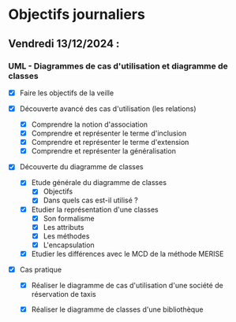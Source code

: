 # Objectifs journaliers

## Vendredi 13/12/2024 :

### UML - Diagrammes de cas d'utilisation et diagramme de classes

- [x] Faire les objectifs de la veille

- [x] Découverte avancé des cas d'utilisation (les relations)
  - [x] Comprendre la notion d'association
  - [x] Comprendre et représenter le terme d'inclusion
  - [x] Comprendre et représenter le terme d'extension
  - [x] Comprendre et représenter la généralisation
  
- [x] Découverte du diagramme de classes
  - [x] Etude générale du diagramme de classes
    - [x] Objectifs
	- [x] Dans quels cas est-il utilisé ?
  - [x] Etudier la représentation d'une classes
    - [x] Son formalisme
	- [x] Les attributs
	- [x] Les méthodes
	- [x] L'encapsulation
  - [x] Etudier les différences avec le MCD de la méthode MERISE
  
- [x] Cas pratique
  - [x] Réaliser le diagramme de cas d'utilisation d'une société de réservation de taxis
  - [x] Réaliser le diagramme de classes d'une bibliothèque
  